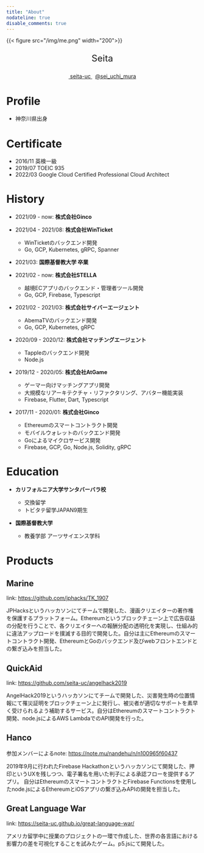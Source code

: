 ```yaml
---
title: "About"
nodateline: true
disable_comments: true
---
```


{{< figure src="/img/me.png" width="200">}}

<center>
  <p style="text-align:center;font-size:1.5rem;">Seita</p>
  <div class="details">
    <a class="item" href="https://github.com/seita-uc" target="_blank">
      <span class="iconfont icon-github"></span>
      &nbsp;seita-uc
    </a>
    <span>&nbsp;</span>
    <a class="item" href="https://twitter.com/sei_uchi_mura" target="_blank">
      <span class="iconfont icon-twitter"></span>
      @sei_uchi_mura
    </a>
  </div>
</center>

# Profile
- 神奈川県出身

# Certificate
- 2016/11 英検一級
- 2019/07 TOEIC 935
- 2022/03 Google Cloud Certified Professional Cloud Architect

# History
- 2021/09 - now: **株式会社Ginco**

- 2021/04 - 2021/08: **株式会社WinTicket**
  - WinTicketのバックエンド開発
  - Go, GCP, Kubernetes, gRPC, Spanner

- 2021/03: **国際基督教大学 卒業**

- 2021/02 - now: **株式会社STELLA**
  - 越境ECアプリのバックエンド・管理者ツール開発
  - Go, GCP, Firebase, Typescript

- 2021/02 - 2021/03: **株式会社サイバーエージェント**
  - AbemaTVのバックエンド開発
  - Go, GCP, Kubernetes, gRPC

- 2020/09 - 2020/12: **株式会社マッチングエージェント**
  - Tappleのバックエンド開発
  - Node.js

- 2019/12 - 2020/05: **株式会社AtGame**
  - ゲーマー向けマッチングアプリ開発
  - 大規模なリアーキテクチャ・リファクタリング、アバター機能実装
  - Firebase, Flutter, Dart, Typescript

- 2017/11 - 2020/01: **株式会社Ginco**
  - Ethereumのスマートコントラクト開発
  - モバイルウォレットのバックエンド開発
  - Goによるマイクロサービス開発
  - Firebase, GCP, Go, Node.js, Solidity, gRPC

# Education
- **カリフォルニア大学サンタバーバラ校**
  - 交換留学
  - トビタテ留学JAPAN9期生

- **国際基督教大学**
  - 教養学部 アーツサイエンス学科

# Products
## Marine
link: https://github.com/jphacks/TK_1907

JPHacksというハッカソンにてチームで開発した、漫画クリエイターの著作権を保護するプラットフォーム。Ethereumというブロックチェーン上で広告収益の分配を行うことで、各クリエイターへの報酬分配の透明化を実現し、仕組み的に違法アップロードを撲滅する目的で開発した。自分は主にEthereumのスマートコントラクト開発、EthereumとGoのバックエンド及びwebフロントエンドとの繋ぎ込みを担当した。

## QuickAid
link: https://github.com/seita-uc/angelhack2019

AngelHack2019というハッカソンにてチームで開発した、災害発生時の位置情報にて罹災証明をブロックチェーン上に発行し、被災者が適切なサポートを素早く受けられるよう補助するサービス。自分はEthereumのスマートコントラクト開発、node.jsによるAWS LambdaでのAPI開発を行った。

## Hanco
参加メンバーによるnote: https://note.mu/nandehu/n/n100965f60437

2019年9月に行われたFirebase Hackathonというハッカソンにて開発した、押印というUXを残しつつ、電子署名を用いた判子による承認フローを提供するアプリ。 自分はEthereumのスマートコントラクトとFirebase Functionsを使用したnode.jsによるEthereumとiOSアプリの繋ぎ込みAPIの開発を担当した。

## Great Language War
link: https://seita-uc.github.io/great-language-war/

アメリカ留学中に授業のプロジェクトの一環で作成した、世界の各言語における影響力の差を可視化することを試みたゲーム。p5.jsにて開発した。
